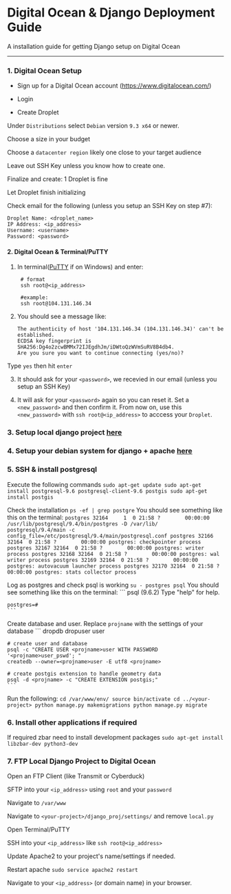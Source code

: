 # Digital Ocean & Django Deployment Guide

A installation guide for getting Django setup on Digital Ocean

----------


### 1. Digital Ocean Setup

* Sign up for a Digital Ocean account (https://www.digitalocean.com/)

* Login

* Create Droplet

Under `Distributions` select `Debian` version `9.3 x64` or newer.

Choose a size in your budget

Choose a `datacenter region` likely one close to your target audience

Leave out SSH Key unless you know how to create one.

Finalize and create: 1 Droplet is fine

Let Droplet finish initializing

Check email for the following (unless you setup an SSH Key on step #7):

```
Droplet Name: <droplet_name>
IP Address: <ip_address>
Username: <username>
Password: <password>
``` 


#### 2. Digital Ocean & Terminal/PuTTY

1. In terminal([PuTTY](http://www.putty.org/) if on Windows) and enter:
    ```
     # format
     ssh root@<ip_address>

     #example:
     ssh root@104.131.146.34
    ```

2. You should see a message like:
    ```
    The authenticity of host '104.131.146.34 (104.131.146.34)' can't be established.
    ECDSA key fingerprint is SHA256:Dg4o2zcwBMMx72IJEgdhJm/iDWtoQzWVmSuRV8B4db4.
    Are you sure you want to continue connecting (yes/no)?   
    ```
Type `yes` then hit `enter`

3. It should ask for your `<password>`, we recevied in our email (unless you setup an SSH Key)

4. It will ask for your `<password>` again so you can reset it. Set a `<new_password>` and then confirm it. From now on, use this `<new_password>` with `ssh root@<ip_address>` to acccess your `Droplet`.
 

### 3. Setup local django project [here](./django_postgresql.md)

### 4. Setup your debian system for django + apache [here](./debian_django_apache2.md)


### 5. SSH & install postgresql

Execute the following commands
    ```
    sudo apt-get update
    sudo apt-get install postgresql-9.6 postgresql-client-9.6 postgis
    sudo apt-get install postgis
    ```

Check the installation
    ```
    ps -ef | grep postgre
    ```
    You should see something like this on the terminal:
    ```
    postgres 32164     1  0 21:58 ?        00:00:00 /usr/lib/postgresql/9.4/bin/postgres -D /var/lib/   postgresql/9.4/main -c config_file=/etc/postgresql/9.4/main/postgresql.conf
    postgres 32166 32164  0 21:58 ?        00:00:00 postgres: checkpointer process
    postgres 32167 32164  0 21:58 ?        00:00:00 postgres: writer process
    postgres 32168 32164  0 21:58 ?        00:00:00 postgres: wal writer process
    postgres 32169 32164  0 21:58 ?        00:00:00 postgres: autovacuum launcher process
    postgres 32170 32164  0 21:58 ?        00:00:00 postgres: stats collector process
    ``` 

Log as postgres and check psql is working
    ```
    su - postgres
    psql
    ```
You should see something like this on the terminal:
    ```
    psql (9.6.2)
    Type "help" for help.

    postgres=#
    ``` 

Create database and user. Replace `projname` with the settings of your database
    ```
    dropdb <projname>
    dropuser <projname>user

    # create user and database
    psql -c "CREATE USER <projname>user WITH PASSWORD '<projname>user_pswd'; "
    createdb --owner=<projname>user -E utf8 <projname>

    # create postgis extension to handle geometry data
    psql -d <projname> -c "CREATE EXTENSION postgis;"
    ```

Run the following:
    ```
    cd /var/www/env/
    source bin/activate
    cd ../<your-project>
    python manage.py makemigrations
    python manage.py migrate
    ```



### 6. Install other applications if required

If required zbar need to install development packages 
    ```
     sudo apt-get install libzbar-dev python3-dev
    ``` 


### 7. FTP Local Django Project to Digital Ocean

Open an FTP Client (like Transmit or Cyberduck)

SFTP into your `<ip_address>` using `root` and your `password`

Navigate to `/var/www`

Navigate to `<your-project>/django_proj/settings/` and remove `local.py`

Open Terminal/PuTTY

SSH into your `<ip_address>` like `ssh root@<ip_address>` 

Update Apache2 to your project's name/settings if needed.

Restart apache `sudo service apache2 restart`

Navigate to your `<ip_address>` (or domain name) in your browser.

